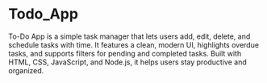# Todo_App
To-Do App is a simple task manager that lets users add, edit, delete, and schedule tasks with time. It features a clean, modern UI, highlights overdue tasks, and supports filters for pending and completed tasks. Built with HTML, CSS, JavaScript, and Node.js, it helps users stay productive and organized.
